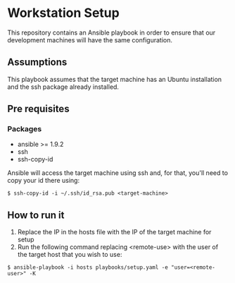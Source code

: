 # Workstation Setup

This repository contains an Ansible playbook in order to ensure that our
development machines will have the same configuration.

## Assumptions

This playbook assumes that the target machine has an Ubuntu installation
and the ssh package already installed.

## Pre requisites

### Packages

* ansible >= 1.9.2 
* ssh
* ssh-copy-id

Ansible will access the target machine using ssh and, for that, you'll
need to copy your id there using:

```
$ ssh-copy-id -i ~/.ssh/id_rsa.pub <target-machine>
```

## How to run it

1. Replace the IP in the hosts file with the IP of the target machine for setup
2. Run the following command replacing \<remote-use\> with the user of the target host that you wish to use:
```
$ ansible-playbook -i hosts playbooks/setup.yaml -e "user=<remote-user>" -K
```
